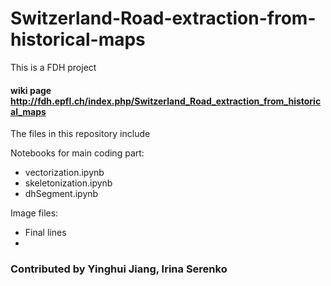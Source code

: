 # Switzerland-Road-extraction-from-historical-maps
This is a FDH project
#### wiki page http://fdh.epfl.ch/index.php/Switzerland_Road_extraction_from_historical_maps

The files in this repository include

Notebooks for main coding part:
* vectorization.ipynb
* skeletonization.ipynb
* dhSegment.ipynb

Image files:
* Final lines
* 






### Contributed by Yinghui Jiang, Irina Serenko
